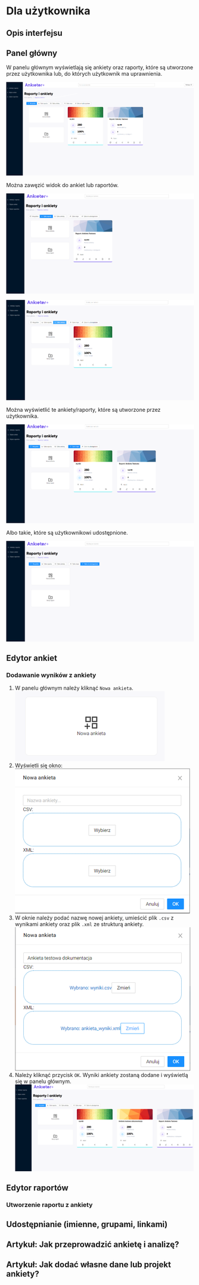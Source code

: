 # Dla użytkownika

## Opis interfejsu

## Panel główny

W panelu głównym wyświetlają się ankiety oraz raporty, które są utworzone przez użytkownika lub, do których użytkownik ma uprawnienia.

![img_1.png](img/img_1.png)

Można zawęzić widok do ankiet lub raportów.


![img_4.png](img/img_4.png)

![img_5.png](img/img_5.png)

Można wyświetlić te ankiety/raporty, które są utworzone przez użytkownika. 

![img_6.png](img/img_6.png)

Albo takie, które są użytkownikowi udostępnione.

![img_7.png](img/img_7.png)

## Edytor ankiet

### Dodawanie wyników z ankiety

1. W panelu głównym należy kliknąć  `Nowa ankieta`.  
   ![img_9.png](img/img_9.png)
2. Wyświetli się okno:  
   ![img_8.png](img/img_8.png)
3. W oknie należy podać nazwę nowej ankiety, umieścić plik `.csv` z wynikami ankiety oraz plik `.xml` ze strukturą ankiety.  
   ![img_10.png](img/img_10.png)
4. Należy kliknąć przycisk `OK`. Wyniki ankiety zostaną dodane i wyświetlą się w panelu głównym.  
   ![img_12.png](img/img_12.png)

## Edytor raportów

### Utworzenie raportu z ankiety

## Udostępnianie (imienne, grupami, linkami)

## Artykuł: Jak przeprowadzić ankietę i analizę?

## Artykuł: Jak dodać własne dane lub projekt ankiety?